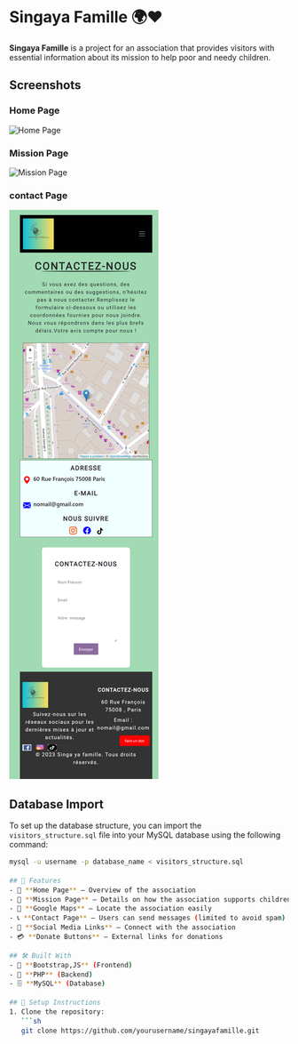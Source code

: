 # Singaya Famille 🌍❤️

**Singaya Famille** is a project for an association that provides visitors with essential information about its mission to help poor and needy children.

 ## Screenshots

### Home Page
![Home Page](https://github.com/muhisina123/singayafamille-website/blob/main/localhost_singayafamille_.png)

### Mission Page
![Mission Page](https://github.com/muhisina123/singayafamille-website/blob/main/localhost_singayafamille_mission.php.png)

### contact Page
![contact Page](https://github.com/muhisina123/singayafamille-website/blob/main/localhost_singayafamille_contact.php.png)

## Database Import

To set up the database structure, you can import the `visitors_structure.sql` file into your MySQL database using the following command:

```bash
mysql -u username -p database_name < visitors_structure.sql

## 🌟 Features
- 📜 **Home Page** – Overview of the association
- 🎯 **Mission Page** – Details on how the association supports children
- 📍 **Google Maps** – Locate the association easily
- 📞 **Contact Page** – Users can send messages (limited to avoid spam)
- 🔗 **Social Media Links** – Connect with the association
- 💳 **Donate Buttons** – External links for donations

## 🛠️ Built With
- 🎨 **Bootstrap,JS** (Frontend)
- 🐘 **PHP** (Backend)
- 🗄️ **MySQL** (Database)

## 🚀 Setup Instructions
1. Clone the repository:
   ```sh
   git clone https://github.com/yourusername/singayafamille.git
